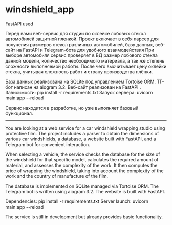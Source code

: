 # windshield_app
FastAPI used
 
Перед вами веб-сервис для студии по оклейке лобовых стекол автомобилей защитной пленкой. 
Проект включает в себя парсер для получения размеров стекол различных автомобилей, базу данных, веб-сайт на FastAPI и Telegram-бота для удобного взаимодействия
При выборе автомобиля сервис проверяет в БД размер лобового стекла данной модели, количество необходимого материала, а так же степень сложности выполняемой работы. 
После чего высчитывает цену оклейки стекла, учитывая сложность работ и страну производства плёнки.

База данных реализована на SQLite под управлением Tortoise ORM.
ТГ-бот написан на aiogram 3.2.
Веб-сайт реализован на FastAPI
.
Зависимости: pip install -r requirements.txt
Запуск сервера: uvicorn main:app --reload

Сервис находится в разработке, но уже выполняет базовый функционал. 
___________________________________________________

You are looking at a web service for a car windshield wrapping studio using protective film.
The project includes a parser to obtain the dimensions of various car windshields, a database, a website built with FastAPI, and a Telegram bot for convenient interaction.

When selecting a vehicle, the service checks the database for the size of the windshield for that specific model, calculates the required amount of material, and assesses the complexity of the work.
It then computes the price of wrapping the windshield, taking into account the complexity of the work and the country of manufacture of the film.

The database is implemented on SQLite managed via Tortoise ORM.
The Telegram bot is written using aiogram 3.2.
The website is built with FastAPI.

Dependencies: pip install -r requirements.txt
Server launch: uvicorn main:app --reload

The service is still in development but already provides basic functionality.
